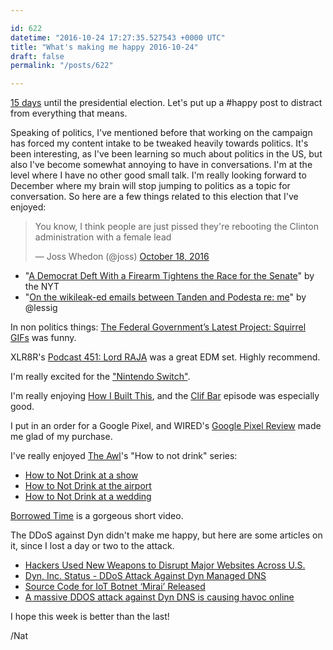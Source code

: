 ```yaml
---

id: 622
datetime: "2016-10-24 17:27:35.527543 +0000 UTC"
title: "What's making me happy 2016-10-24"
draft: false
permalink: "/posts/622"

---
```


[15 days](http://natwelch.com/2016/countdown/) until the presidential election. Let's put up a #happy post to distract from everything that means.


Speaking of politics, I've mentioned before that working on the campaign has forced my content intake to be tweaked heavily towards politics. It's been interesting, as I've been learning so much about politics in the US, but also I've become somewhat annoying to have in conversations. I'm at the level where I have no other good small talk. I'm really looking forward to December where my brain will stop jumping to politics as a topic for conversation. So here are a few things related to this election that I've enjoyed:

<blockquote class="twitter-tweet" data-lang="en"><p lang="en" dir="ltr">You know, I think people are just pissed they&#39;re rebooting the Clinton administration with a female lead</p>&mdash; Joss Whedon (@joss) <a href="https://twitter.com/joss/status/788173193164886016">October 18, 2016</a></blockquote>
<script async src="//platform.twitter.com/widgets.js" charset="utf-8"></script>

 - "[A Democrat Deft With a Firearm Tightens the Race for the Senate](http://nyti.ms/2exiUvB)" by the NYT
 - "[On the wikileak-ed emails between Tanden and Podesta re: me](http://lessig.tumblr.com/post/151983995587/on-the-wikileak-ed-emails-between-tanden-and)" by @lessig

In non politics things: [The Federal Government’s Latest Project: Squirrel GIFs](http://www.nytimes.com/2016/10/19/arts/design/watch-gifs-bring-history-to-life-patriotic-squirrel-included.html) was funny.

XLR8R's [Podcast 451: Lord RAJA](http://pca.st/XnVl) was a great EDM set. Highly recommend.

I'm really excited for the ["Nintendo Switch"](https://writing.natwelch.com/post/621).

I'm really enjoying [How I Built This](http://www.npr.org/podcasts/510313/how-i-built-this), and the [Clif Bar](http://pca.st/XSRW) episode was especially good.

I put in an order for a Google Pixel, and WIRED's [Google Pixel Review](https://www.wired.com/2016/10/review-google-pixel/?mbid=social_fb) made me glad of my purchase.

I've really enjoyed [The Awl](https://theawl.com/)'s "How to not drink" series: 

 - [How to Not Drink at a show](https://theawl.com/how-to-not-drink-at-a-show-cfb491d66f41#.v9lnuzg3h)
 - [How to Not Drink at the airport](https://theawl.com/how-to-not-drink-at-the-airport-ab62a15658c7#.3dcpdbsw9)
 - [How to Not Drink at a wedding](https://theawl.com/how-to-not-drink-at-a-wedding-f28afae1c7da)

[Borrowed Time](https://vimeo.com/187257744) is a gorgeous short video.



The DDoS against Dyn didn't make me happy, but here are some articles on it, since I lost a day or two to the attack.

 - [Hackers Used New Weapons to Disrupt Major Websites Across U.S.](http://nyti.ms/2ep3v2m)
 - [Dyn, Inc. Status - DDoS Attack Against Dyn Managed DNS](https://www.dynstatus.com/incidents/nlr4yrr162t8)
 - [Source Code for IoT Botnet ‘Mirai’ Released](https://krebsonsecurity.com/2016/10/source-code-for-iot-botnet-mirai-released/)
 - [A massive DDOS attack against Dyn DNS is causing havoc online](http://thenextweb.com/insider/2016/10/21/massive-ddos-attack-dyn-dns-causing-havoc-online/)

I hope this week is better than the last!

/Nat
